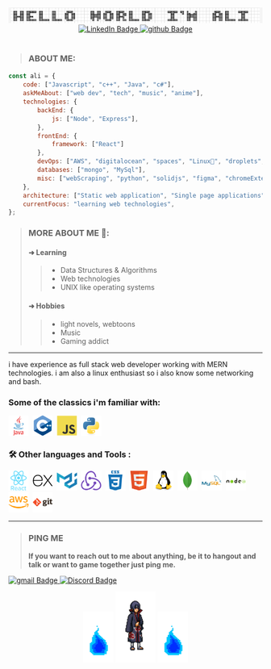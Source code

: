 <div id="header" align="center">
    <img src="https://github.com/AbyerAli/myContent/blob/main/helloWorldAli.png" alt="Names ALI"/>
    <div id="badges">
    <a href="https://www.linkedin.com/in/ali-abyer-nasir-05410a202/">
      <img src="https://img.shields.io/badge/LinkedIn-blue?style=for-the-badge&logo=linkedin&logoColor=white" alt="LinkedIn Badge"/>
    </a>
    <a href="https://github.com/AbyerAli">
      <img src="https://img.shields.io/badge/Github-black?style=for-the-badge&logo=github&logoColor=white" alt="github Badge"/>
    </a>
  </div>
  <img src="https://komarev.com/ghpvc/?username=AbyerAli&style=flat-square&color=blue" alt=""/>
  </div>
  
  > ### ABOUT ME:
  
  ```js
  const ali = {
      code: ["Javascript", "c++", "Java", "c#"],
      askMeAbout: ["web dev", "tech", "music", "anime"],
      technologies: {
          backEnd: {
              js: ["Node", "Express"],
          },
          frontEnd: {
              framework: ["React"]
          },
          devOps: ["AWS", "digitalocean", "spaces", "Linux🐧", "droplets", "S3Bucket", "SES", "EC2"],
          databases: ["mongo", "MySql"],
          misc: ["webScraping", "python", "solidjs", "figma", "chromeExtentions", "GNU linux"]
      },
      architecture: ["Static web application", "Single page applications"],
      currentFocus: "learning web technologies",
  };
  ```
  > ### MORE ABOUT ME 💬:
  > 
  > #### ➜ Learning
  > >
  > > - Data Structures & Algorithms
  > > - Web technologies
  > > - UNIX like operating systems
  > 
  > #### ➜ Hobbies
  > >
  > > - light novels, webtoons
  > > - Music
  > > - Gaming addict
  
<hr />
  
  i have experience as full stack web developer working with MERN technologies.
  i am also a linux enthusiast so i also know some networking and bash.
  ### Some of the classics i'm familiar with:
  <div align="left">
    <img src="https://github.com/devicons/devicon/blob/master/icons/java/java-original-wordmark.svg" title="Java" alt="Java" width="40" height="40"/>&nbsp;
    <img src="https://github.com/devicons/devicon/blob/master/icons/cplusplus/cplusplus-original.svg" title="c++" alt="c++" width="40" height="40"/>&nbsp;
    <img src="https://github.com/devicons/devicon/blob/master/icons/javascript/javascript-original.svg" title="JavaScript" alt="JavaScript" width="40" height="40"/>&nbsp;
    <img src="https://github.com/devicons/devicon/blob/master/icons/python/python-original.svg" title="python" alt="python" width="40" height="40"/>&nbsp;
  </div> 
  
  ### :hammer_and_wrench: Other languages and Tools :
  
<div align="left">
    <img src="https://github.com/devicons/devicon/blob/master/icons/react/react-original-wordmark.svg" title="React" alt="React" width="40" height="40"/>&nbsp;
    <img src="https://github.com/devicons/devicon/blob/master/icons/express/express-original.svg" title="expressjs" alt="expressjs" width="40" height="40"/>&nbsp;
    <img src="https://github.com/devicons/devicon/blob/master/icons/materialui/materialui-original.svg" title="Material UI" alt="Material UI" width="40" height="40"/>&nbsp;
    <img src="https://github.com/devicons/devicon/blob/master/icons/redux/redux-original.svg" title="Redux" alt="Redux " width="40" height="40"/>&nbsp;
    <img src="https://github.com/devicons/devicon/blob/master/icons/css3/css3-plain-wordmark.svg"  title="CSS3" alt="CSS" width="40" height="40"/>&nbsp;
    <img src="https://github.com/devicons/devicon/blob/master/icons/html5/html5-original.svg" title="HTML5" alt="HTML" width="40" height="40"/>&nbsp;
    <img src="https://github.com/devicons/devicon/blob/master/icons/linux/linux-original.svg" title="linux" alt="linux" width="40" height="40"/>&nbsp;
    <img src="https://github.com/devicons/devicon/blob/master/icons/mongodb/mongodb-original.svg" title="mongodb"  alt="mongodb" width="40" height="40"/>&nbsp;
    <img src="https://github.com/devicons/devicon/blob/master/icons/mysql/mysql-original-wordmark.svg" title="MySQL"  alt="MySQL" width="40" height="40"/>&nbsp;
    <img src="https://github.com/devicons/devicon/blob/master/icons/nodejs/nodejs-original-wordmark.svg" title="NodeJS" alt="NodeJS" width="40" height="40"/>&nbsp;
    <img src="https://github.com/devicons/devicon/blob/master/icons/amazonwebservices/amazonwebservices-plain-wordmark.svg" title="AWS" alt="AWS" width="40" height="40"/>&nbsp;
    <img src="https://github.com/devicons/devicon/blob/master/icons/git/git-original-wordmark.svg" title="Git" **alt="Git" width="40" height="40"/>
</div>

<hr />

> ### PING ME 
> **If you want to reach out to me about anything, be it to hangout and talk or want to game together just ping me.**

<a href="https://i.pinimg.com/564x/2a/d6/60/2ad660d32ef1eca82bccc67e1ed9d37b.jpg">
    <img src="https://img.shields.io/badge/Gmail-aliabyernasir2%40gmail.com-lightgrey" height="30px" alt="gmail Badge"/>
</a>
<a href="https://i.pinimg.com/564x/2a/d6/60/2ad660d32ef1eca82bccc67e1ed9d37b.jpg">
    <img src="https://img.shields.io/badge/Discord-Mephistopheles%235545-lightgrey" height="30px" alt="Discord Badge"/>
</a>
   <p align="center">
      <img alt="Dark" src="https://github.com/AbyerAli/myContent/blob/main/fireBlue.gif" width="60px" height="100px">
      <img alt="Light" src="https://github.com/AbyerAli/myContent/blob/main/5Mys.gif" width="80px" height="140px">
      <img alt="Dark" src="https://github.com/AbyerAli/myContent/blob/main/fireBlue.gif" width="60px" height="100px">
  </p>       
  <!---
  AbyerAli/AbyerAli is a ✨ special ✨ repository because its `README.md` (this file) appears on your GitHub profile.
  You can click the Preview link to take a look at your changes.
  &nbsp; &nbsp; &nbsp; &nbsp; &nbsp; &nbsp; &nbsp; &nbsp; &nbsp; &nbsp; &nbsp; &nbsp; &nbsp;
  ---> 

